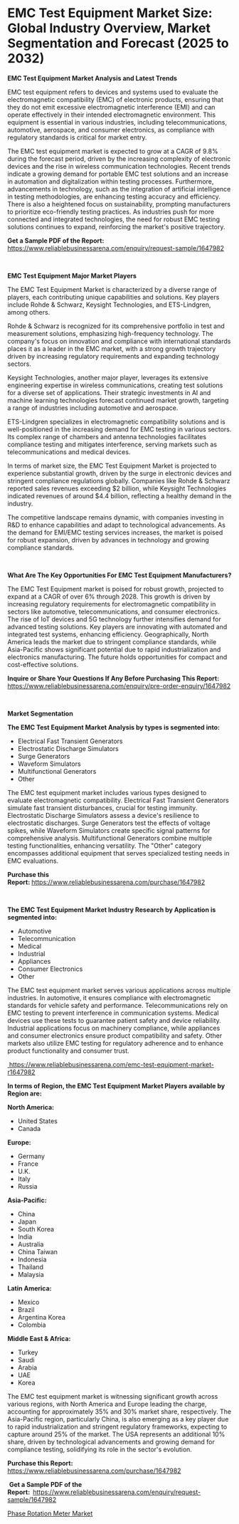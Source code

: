 <p><h1>EMC Test Equipment Market Size: Global Industry Overview, Market Segmentation and Forecast (2025 to 2032)</h1></p><p><strong>EMC Test Equipment Market Analysis and Latest Trends</strong></p>
<p><p>EMC test equipment refers to devices and systems used to evaluate the electromagnetic compatibility (EMC) of electronic products, ensuring that they do not emit excessive electromagnetic interference (EMI) and can operate effectively in their intended electromagnetic environment. This equipment is essential in various industries, including telecommunications, automotive, aerospace, and consumer electronics, as compliance with regulatory standards is critical for market entry.</p><p>The EMC test equipment market is expected to grow at a CAGR of 9.8% during the forecast period, driven by the increasing complexity of electronic devices and the rise in wireless communication technologies. Recent trends indicate a growing demand for portable EMC test solutions and an increase in automation and digitalization within testing processes. Furthermore, advancements in technology, such as the integration of artificial intelligence in testing methodologies, are enhancing testing accuracy and efficiency. There is also a heightened focus on sustainability, prompting manufacturers to prioritize eco-friendly testing practices. As industries push for more connected and integrated technologies, the need for robust EMC testing solutions continues to expand, reinforcing the market's positive trajectory.</p></p>
<p><strong>Get a Sample PDF of the Report:&nbsp;</strong> <a href="https://www.reliablebusinessarena.com/enquiry/request-sample/1647982?utm_campaign=3181&utm_medium=2&utm_source=Github&utm_content=ia&utm_term=09042025&utm_id=emc-test-equipment">https://www.reliablebusinessarena.com/enquiry/request-sample/1647982</a></p>
<p>&nbsp;</p>
<p><strong>EMC Test Equipment Major Market Players</strong></p>
<p><p>The EMC Test Equipment Market is characterized by a diverse range of players, each contributing unique capabilities and solutions. Key players include Rohde & Schwarz, Keysight Technologies, and ETS-Lindgren, among others. </p><p>Rohde & Schwarz is recognized for its comprehensive portfolio in test and measurement solutions, emphasizing high-frequency technology. The company's focus on innovation and compliance with international standards places it as a leader in the EMC market, with a strong growth trajectory driven by increasing regulatory requirements and expanding technology sectors.</p><p>Keysight Technologies, another major player, leverages its extensive engineering expertise in wireless communications, creating test solutions for a diverse set of applications. Their strategic investments in AI and machine learning technologies forecast continued market growth, targeting a range of industries including automotive and aerospace.</p><p>ETS-Lindgren specializes in electromagnetic compatibility solutions and is well-positioned in the increasing demand for EMC testing in various sectors. Its complex range of chambers and antenna technologies facilitates compliance testing and mitigates interference, serving markets such as telecommunications and medical devices.</p><p>In terms of market size, the EMC Test Equipment Market is projected to experience substantial growth, driven by the surge in electronic devices and stringent compliance regulations globally. Companies like Rohde & Schwarz reported sales revenues exceeding $2 billion, while Keysight Technologies indicated revenues of around $4.4 billion, reflecting a healthy demand in the industry.</p><p>The competitive landscape remains dynamic, with companies investing in R&D to enhance capabilities and adapt to technological advancements. As the demand for EMI/EMC testing services increases, the market is poised for robust expansion, driven by advances in technology and growing compliance standards.</p></p>
<p>&nbsp;</p>
<p><strong>What Are The Key Opportunities For EMC Test Equipment Manufacturers?</strong></p>
<p><p>The EMC Test Equipment market is poised for robust growth, projected to expand at a CAGR of over 6% through 2028. This growth is driven by increasing regulatory requirements for electromagnetic compatibility in sectors like automotive, telecommunications, and consumer electronics. The rise of IoT devices and 5G technology further intensifies demand for advanced testing solutions. Key players are innovating with automated and integrated test systems, enhancing efficiency. Geographically, North America leads the market due to stringent compliance standards, while Asia-Pacific shows significant potential due to rapid industrialization and electronics manufacturing. The future holds opportunities for compact and cost-effective solutions.</p></p>
<p><strong>Inquire or Share Your Questions If Any Before Purchasing This Report:</strong> <a href="https://www.reliablebusinessarena.com/enquiry/pre-order-enquiry/1647982?utm_campaign=3181&utm_medium=2&utm_source=Github&utm_content=ia&utm_term=09042025&utm_id=emc-test-equipment">https://www.reliablebusinessarena.com/enquiry/pre-order-enquiry/1647982</a></p>
<p>&nbsp;</p>
<p><strong>Market Segmentation</strong></p>
<p><strong>The EMC Test Equipment Market Analysis by types is segmented into:</strong></p>
<p><ul><li>Electrical Fast Transient Generators</li><li>Electrostatic Discharge Simulators</li><li>Surge Generators</li><li>Waveform Simulators</li><li>Multifunctional Generators</li><li>Other</li></ul></p>
<p><p>The EMC test equipment market includes various types designed to evaluate electromagnetic compatibility. Electrical Fast Transient Generators simulate fast transient disturbances, crucial for testing immunity. Electrostatic Discharge Simulators assess a device's resilience to electrostatic discharges. Surge Generators test the effects of voltage spikes, while Waveform Simulators create specific signal patterns for comprehensive analysis. Multifunctional Generators combine multiple testing functionalities, enhancing versatility. The "Other" category encompasses additional equipment that serves specialized testing needs in EMC evaluations.</p></p>
<p><strong>Purchase this Report:&nbsp;</strong><a href="https://www.reliablebusinessarena.com/purchase/1647982?utm_campaign=3181&utm_medium=2&utm_source=Github&utm_content=ia&utm_term=09042025&utm_id=emc-test-equipment">https://www.reliablebusinessarena.com/purchase/1647982</a></p>
<p>&nbsp;</p>
<p><strong>The EMC Test Equipment Market Industry Research by Application is segmented into:</strong></p>
<p><ul><li>Automotive</li><li>Telecommunication</li><li>Medical</li><li>Industrial</li><li>Appliances</li><li>Consumer Electronics</li><li>Other</li></ul></p>
<p><p>The EMC test equipment market serves various applications across multiple industries. In automotive, it ensures compliance with electromagnetic standards for vehicle safety and performance. Telecommunications rely on EMC testing to prevent interference in communication systems. Medical devices use these tests to guarantee patient safety and device reliability. Industrial applications focus on machinery compliance, while appliances and consumer electronics ensure product compatibility and safety. Other markets also utilize EMC testing for regulatory adherence and to enhance product functionality and consumer trust.</p></p>
<p><a href="https://www.reliablebusinessarena.com/emc-test-equipment-market-r1647982?utm_campaign=3181&utm_medium=2&utm_source=Github&utm_content=ia&utm_term=09042025&utm_id=emc-test-equipment">&nbsp;https://www.reliablebusinessarena.com/emc-test-equipment-market-r1647982</a></p>
<p><strong>In terms of Region, the EMC Test Equipment Market Players available by Region are:</strong></p>
<p>
    <p> <strong> North America: </strong>
        <ul>
            <li>United States</li>
            <li>Canada</li>
        </ul>
        </p> 
    <p> <strong> Europe: </strong>
        <ul>
            <li>Germany</li>
            <li>France</li>
            <li>U.K.</li>
            <li>Italy</li>
            <li>Russia</li>
        </ul>
        </p> 
    <p> <strong> Asia-Pacific: </strong>
        <ul>
            <li>China</li>
            <li>Japan</li>
            <li>South Korea</li>
            <li>India</li>
            <li>Australia</li>
            <li>China Taiwan</li>
            <li>Indonesia</li>
            <li>Thailand</li>
            <li>Malaysia</li>
        </ul>
        </p> 
    <p> <strong> Latin America: </strong>
        <ul>
            <li>Mexico</li>
            <li>Brazil</li>
            <li>Argentina Korea</li>
            <li>Colombia</li>
        </ul>
        </p> 
    <p> <strong> Middle East & Africa: </strong>
        <ul>
            <li>Turkey</li>
            <li>Saudi</li>
            <li>Arabia</li>
            <li>UAE</li>
            <li>Korea</li>
        </ul>
    </p>
    </p>
<p><p>The EMC test equipment market is witnessing significant growth across various regions, with North America and Europe leading the charge, accounting for approximately 35% and 30% market share, respectively. The Asia-Pacific region, particularly China, is also emerging as a key player due to rapid industrialization and stringent regulatory frameworks, expecting to capture around 25% of the market. The USA represents an additional 10% share, driven by technological advancements and growing demand for compliance testing, solidifying its role in the sector's evolution.</p></p>
<p><strong>Purchase this Report: </strong><a href="https://www.reliablebusinessarena.com/purchase/1647982?utm_campaign=3181&utm_medium=2&utm_source=Github&utm_content=ia&utm_term=09042025&utm_id=emc-test-equipment">https://www.reliablebusinessarena.com/purchase/1647982</a></p>
<p>&nbsp;<strong>Get a Sample PDF of the Report:&nbsp;&nbsp;</strong><a href="https://www.reliablebusinessarena.com/enquiry/request-sample/1647982?utm_campaign=3181&utm_medium=2&utm_source=Github&utm_content=ia&utm_term=09042025&utm_id=emc-test-equipment">https://www.reliablebusinessarena.com/enquiry/request-sample/1647982</a></p>
<p><strong></strong></p>
<p><p><a href="https://github.com/rjaibiagha/Market-Research-Report-List-1/blob/main/phase-rotation-meter-market.md?utm_campaign=3181&utm_medium=2&utm_source=Github&utm_content=ia&utm_term=09042025&utm_id=emc-test-equipment">Phase Rotation Meter Market</a></p></p>